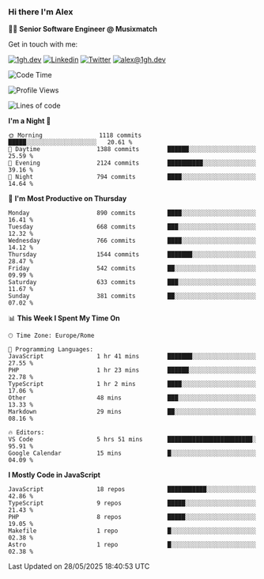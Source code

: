 ### Hi there I'm Alex

👨‍💻 __Senior Software Engineer @ Musixmatch__

Get in touch with me:

[![1gh.dev](https://img.shields.io/static/v1?label=1gh.dev&message=%20&color=red&logo=&style=flat-square&logoColor=white)](https://www.1gh.dev/)
[![Linkedin](https://img.shields.io/static/v1?label=Linkedin&message=%20&color=blue&logo=Linkedin&style=flat-square&logoColor=white)](https://linkedin.com/in/alexghirelli)
[![Twitter](https://img.shields.io/static/v1?label=Twitter&message=%20&color=blue&logo=Twitter&style=flat-square&logoColor=white)](https://twitter.com/alexGhirelli)
[![alex@1gh.dev](https://img.shields.io/static/v1?label=alex@1gh.dev&message=%20&color=red&logo=gmail&style=flat-square&logoColor=white)](mailto:alex@1gh.dev)

<!--START_SECTION:waka-->
![Code Time](http://img.shields.io/badge/Code%20Time-8%2C432%20hrs%209%20mins-blue)

![Profile Views](http://img.shields.io/badge/Profile%20Views-0-blue)

![Lines of code](https://img.shields.io/badge/From%20Hello%20World%20I%27ve%20Written-19.6%20million%20lines%20of%20code-blue)

**I'm a Night 🦉** 

```text
🌞 Morning                1118 commits        █████░░░░░░░░░░░░░░░░░░░░   20.61 % 
🌆 Daytime                1388 commits        ██████░░░░░░░░░░░░░░░░░░░   25.59 % 
🌃 Evening                2124 commits        ██████████░░░░░░░░░░░░░░░   39.16 % 
🌙 Night                  794 commits         ████░░░░░░░░░░░░░░░░░░░░░   14.64 % 
```
📅 **I'm Most Productive on Thursday** 

```text
Monday                   890 commits         ████░░░░░░░░░░░░░░░░░░░░░   16.41 % 
Tuesday                  668 commits         ███░░░░░░░░░░░░░░░░░░░░░░   12.32 % 
Wednesday                766 commits         ████░░░░░░░░░░░░░░░░░░░░░   14.12 % 
Thursday                 1544 commits        ███████░░░░░░░░░░░░░░░░░░   28.47 % 
Friday                   542 commits         ██░░░░░░░░░░░░░░░░░░░░░░░   09.99 % 
Saturday                 633 commits         ███░░░░░░░░░░░░░░░░░░░░░░   11.67 % 
Sunday                   381 commits         ██░░░░░░░░░░░░░░░░░░░░░░░   07.02 % 
```


📊 **This Week I Spent My Time On** 

```text
🕑︎ Time Zone: Europe/Rome

💬 Programming Languages: 
JavaScript               1 hr 41 mins        ███████░░░░░░░░░░░░░░░░░░   27.55 % 
PHP                      1 hr 23 mins        ██████░░░░░░░░░░░░░░░░░░░   22.78 % 
TypeScript               1 hr 2 mins         ████░░░░░░░░░░░░░░░░░░░░░   17.06 % 
Other                    48 mins             ███░░░░░░░░░░░░░░░░░░░░░░   13.33 % 
Markdown                 29 mins             ██░░░░░░░░░░░░░░░░░░░░░░░   08.16 % 

🔥 Editors: 
VS Code                  5 hrs 51 mins       ████████████████████████░   95.91 % 
Google Calendar          15 mins             █░░░░░░░░░░░░░░░░░░░░░░░░   04.09 % 
```

**I Mostly Code in JavaScript** 

```text
JavaScript               18 repos            ███████████░░░░░░░░░░░░░░   42.86 % 
TypeScript               9 repos             █████░░░░░░░░░░░░░░░░░░░░   21.43 % 
PHP                      8 repos             █████░░░░░░░░░░░░░░░░░░░░   19.05 % 
Makefile                 1 repo              █░░░░░░░░░░░░░░░░░░░░░░░░   02.38 % 
Astro                    1 repo              █░░░░░░░░░░░░░░░░░░░░░░░░   02.38 % 
```




 Last Updated on 28/05/2025 18:40:53 UTC
<!--END_SECTION:waka-->

